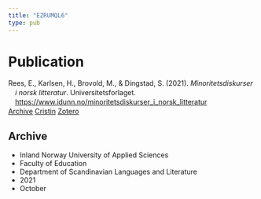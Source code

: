 ```yaml
---
title: "EZRUMQL6"
type: pub
---
```

<h1>Publication</h1>
<article id="csl-bib-container-EZRUMQL6" class="csl-bib-container">
  <div class="csl-bib-body" style="line-height: 1.35; padding-left: 1em; text-indent:-1em;">
  <div class="csl-entry">Rees, E., Karlsen, H., Brovold, M., &amp; Dingstad, S. (2021). <i>Minoritetsdiskurser i norsk litteratur</i>. Universitetsforlaget. <a href="https://www.idunn.no/minoritetsdiskurser_i_norsk_litteratur">https://www.idunn.no/minoritetsdiskurser_i_norsk_litteratur</a></div>
</div>
  <div class="csl-bib-buttons">
    <a href="#taxonomy-article-EZRUMQL6" class="csl-bib-button">Archive</a>
    <a href alt="Cristin URL" class="csl-bib-button">Cristin</a>
    <a href alt="Zotero URL" class="csl-bib-button">Zotero</a>
  </div>
  <div id="csl-bib-meta-container-EZRUMQL6"></div>
</article>
<div id="csl-bib-meta-EZRUMQL6" class="csl-bib-meta">
  <article id="taxonomy-article-EZRUMQL6" class="taxonomy-article">
    <h1>Archive</h1>
    <ul>
      <li>Inland Norway University of Applied Sciences</li>
      <li>Faculty of Education</li>
      <li>Department of Scandinavian Languages and Literature</li>
      <li>2021</li>
      <li>October</li>
    </ul>
  </article>
</div>
